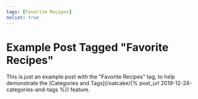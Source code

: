 ```yaml
---
tags: [Favorite Recipes]
nolist: true
---
```


Example Post Tagged "Favorite Recipes"
======================================

This is just an example post with the "Favorite Recipes" tag,
to help demonstrate the [Categories and Tags](/oatcake/{% post_url 2019-12-24-categories-and-tags %})
feature.
